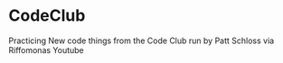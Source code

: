 # CodeClub
Practicing New code things from the Code Club run by Patt Schloss via Riffomonas Youtube
